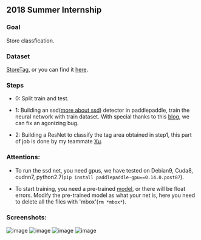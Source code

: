 ## 2018 Summer Internship

### Goal
Store classfication.

### Dataset
[StoreTag](http://aistudio.baidu.com/aistudio/#/datasetDetail/274), or you can find it [here](https://drive.google.com/file/d/15EuZAkcaq5mkBUnq0cR5x33VTPINFQ1e/view?usp=sharing).

### Steps

- 0: Split train and test.

- 1: Building an ssd([more about ssd](http://arxiv.org/abs/1512.02325)) detector in paddlepaddle, train the neural network with train dataset. With special thanks to this [blog](https://blog.csdn.net/qq_33200967/article/details/79126830), we can fix an agonizing bug.

- 2: Building a ResNet to classify the tag area obtained in step1, this part of job is done by my teammate [Xu](https://github.com/LunHui123).

### Attentions:

* To run the ssd net, you need gpus, we have tested on Debian9, Cuda8, cudnn7, python2.7(```pip install paddlepaddle-gpu==0.14.0.post87```).

* To start training, you need a pre-trained [model](http://paddlepaddle.bj.bcebos.com/model_zoo/detection/ssd_model/vgg_model.tar.gz), or there will be float errors. Modify the pre-trained model as what your net is, here you need to delete all the files with 'mbox'(```rm *mbox*```).

### Screenshots:
![image](https://acytoo.github.io/HPSRC/2018Internship/2018internship0.png)
![image](https://acytoo.github.io/HPSRC/2018Internship/2018internship1.png)
![image](https://acytoo.github.io/HPSRC/2018Internship/2018internship2.png)
![image](https://acytoo.github.io/HPSRC/2018Internship/2018internship3.png)

